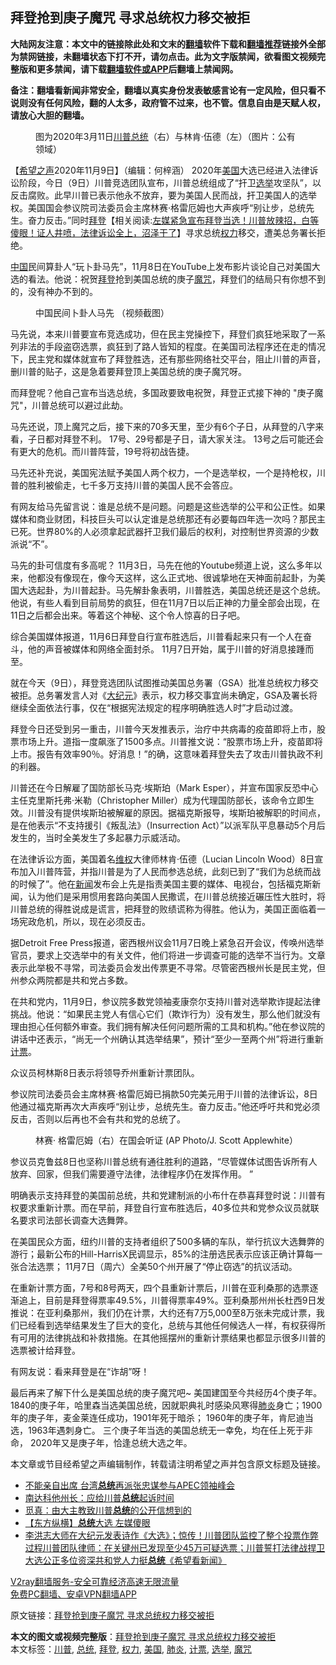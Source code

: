  <h2>拜登抢到庚子魔咒 寻求总统权力移交被拒</h2> <p class="notice"><b>大陆网友注意：本文中的链接除此处和文末的<a href="https://github.com/bannedbook/fanqiang" >翻墙</a>软件下载和<a href="https://github.com/killgcd/justmysocks/blob/master/README.md">翻墙推荐</a>链接外全部为禁网链接，未翻墙状态下打不开，请勿点击。此为文字版禁闻，欲看图文视频完整版和更多禁闻，请下载<a href="https://github.com/bannedbook/fanqiang">翻墙软件或APP</a>后翻墙上禁闻网。</p><p>备注：翻墙看新闻非常安全，翻墙以真实身份发表敏感言论有一定风险，但只看不说则没有任何风险，翻的人太多，政府管不过来，也不管。信息自由是天赋人权，请放心大胆的翻墙。</b></p>  <div class="entry"> <figure><figcaption>图为2020年3月11日<a href="https://www.bannedbook.org/bnews/tag/%e5%b7%9d%e6%99%ae/" class="st_tag internal_tag" rel="tag" title="标签 川普 下的日志">川普</a><a href="https://www.bannedbook.org/bnews/tag/%e6%80%bb%e7%bb%9f/" class="st_tag internal_tag" rel="tag" title="标签 总统 下的日志">总统</a>（右）与林肯‧伍德（左）（图片：公有领域）</figcaption></figure> <p>【<span class='wp_keywordlink_affiliate'><a href="https://www.soundofhope.org" title="希望之声" target="_blank">希望之声</a></span>2020年11月9日】（编辑：何梓涵） 2020年<a href="https://www.bannedbook.org/bnews/tag/%e7%be%8e%e5%9b%bd/" class="st_tag internal_tag" rel="tag" title="标签 美国 下的日志">美国</a>大选已经进入法律诉讼阶段，今日（9日）川普竞选团队宣布，川普总统组成了“扞卫<a href="https://www.bannedbook.org/bnews/tag/%e9%80%89%e4%b8%be/" class="st_tag internal_tag" rel="tag" title="标签 选举 下的日志">选举</a>攻坚队”，以反击腐败。此早川普已表示他永不放弃，要为美国人民而战，扞卫美国人的选举权。美国国会参议院司法委员会主席林赛‧格雷厄姆也大声疾呼“别让步，总统先生。奋力反击。”同时<span class='wp_keywordlink'><a href="https://www.bannedbook.org/bnews/comments/20201018/1415809.html" title="“硬盘门”再爆：拿中共华信10％股的“大人物”正是拜登" target="_blank">拜登</a></span>【相关阅读:<a href='https://www.bannedbook.org/bnews/bannedvideo/20201108/1427782.html' target='_blank'>左媒紧急宣布拜登当选！川普放辣招，白等傻眼！证人井喷，法律诉讼全上，沼泽干了</a>】寻求总统<a href="https://www.bannedbook.org/bnews/tag/%E6%9D%83%E5%8A%9B/" class="st_tag internal_tag" rel="tag" title="标签 权力 下的日志">权力</a>移交，遭美总务署长拒绝。</p> <p><span class='wp_keywordlink_affiliate'><a href="https://www.bannedbook.org/" title="中国" target="_blank">中国</a></span>民间算卦人“玩卜卦马先”，11月8日在YouTube上发布影片谈论自己对美国大选的看法。他说：祝贺<a href="https://www.bannedbook.org/bnews/tag/%e6%8b%9c%e7%99%bb/" class="st_tag internal_tag" rel="tag" title="标签 拜登 下的日志">拜登</a>抢到美国总统的庚子<a href="https://www.bannedbook.org/bnews/tag/%E9%AD%94%E5%92%92/" class="st_tag internal_tag" rel="tag" title="标签 魔咒 下的日志">魔咒</a>，拜登们的结局只有你想不到的，没有神办不到的。</p> <figure><figcaption>中国民间卜卦人马先  （视频截图）</figcaption></figure> <p>马先说，本来川普要宣布竞选成功，但在民主党操控下，拜登们疯狂地采取了一系列非法的手段盗窃选票，疯狂到了路人皆知的程度。在美国司法程序还在走的情况下，民主党和媒体就宣布了拜登胜选，还有那些网络社交平台，阻止川普的声音，删川普的贴子，这是急着要拜登顶上美国总统的庚子魔咒呀。</p> <p>而拜登呢？他自己宣布当选总统，多国政要致电祝贺，拜登正式接下神的 &quot;庚子魔咒&quot;，川普总统可以避过此劫。</p> <p>马先还说，顶上魔咒之后，接下来的70多天里，至少有6个子日，从拜登的八字来看，子日都对拜登不利。 17号、29号都是子日，请大家关注。 13号之后可能还会有更大的危机。而川普阵营，19号将初战告捷。</p> <p>马先还补充说，美国宪法赋予美国人两个权力，一个是选举权，一个是持枪权，川普的胜利被偷走，七千多万支持川普的美国人民不会答应。</p>  <p>有网友给马先留言说：谁是总统不是问题。问题是这些选举的公平和公正性。如果媒体和商业财团，科技巨头可以认定谁是总统那还有必要每四年选一次吗？那民主已死。世界80%的人必须拿起武器扞卫我们最后的权利，对控制世界资源的少数派说“不”。</p> <p>马先的卦可信度有多高呢？ 11月3日，马先在他的Youtube频道上说，这么多年以来，他都没有像现在，像今天这样，这么正式地、很诚挚地在天神面前起卦，为美国大选起卦，为川普起卦。马先解卦象表明，川普胜选，美国总统还是这个总统。他说，有些人看到目前局势的疯狂，但在11月7日以后正神的力量全部会出现，在11日之后都会出来。等着这个神秘、这个令人惊喜的日子吧。</p> <p>综合美国媒体报道，11月6日拜登自行宣布胜选后，川普看起来只有一个人在奋斗，他的声音被媒体和网络全面封杀。 11月7日开始，属于川普的好消息接踵而至。</p> <p>就在今天（9日），拜登竞选团队试图推动美国总务署（GSA）批准总统权力移交被拒。总务署发言人对《<span class='wp_keywordlink_affiliate'><a href="http://www.epochtimes.com/" title="大纪元" target="_blank">大纪元</a></span>》表示，权力移交事宜尚未确定，GSA及署长将继续全面依法行事，仅在“根据宪法规定的程序明确胜选人时”才启动过渡。</p> <p>拜登今日还受到另一重击，川普今天发推表示，治疗中共病毒的疫苗即将上市，股票市场上升。道指一度飙涨了1500多点。川普推文说：“股票市场上升，疫苗即将上市。报告有效率90％。好消息！”的确，这意味着拜登失去了攻击川普执政不利的利器。</p> <p></p>  <p>川普还在今日解雇了国防部长马克‧埃斯珀（Mark Esper），并宣布国家反恐中心主任克里斯托弗‧米勒（Christopher Miller）成为代理国防部长，该命令立即生效。川普没有提供埃斯珀被解雇的原因。据福克斯报导，埃斯珀被解职的时间点，是在他表示“不支持援引《叛乱法》（Insurrection Act）”以派军队平息暴动5个月后发生的，当时全美发生了多起暴力示威活动。</p> <p>在法律诉讼方面，美国着名<span class='wp_keywordlink_affiliate'><a href="https://www.bannedbook.org/bnews/weiquan/" title="维权" target="_blank">维权</a></span>大律师林肯‧伍德（Lucian Lincoln Wood）8日宣布加入川普阵营，并指川普是为了人民而参选总统，此刻已到了“我们为总统而战的时候了”。他在<span class='wp_keywordlink_affiliate'><a href="https://www.bannedbook.org/" title="新闻">新闻</a></span>发布会上先是指责美国主要的媒体、电视台，包括福克斯新闻，认为他们是采用惯用套路向美国人民撒谎，在川普总统接近碾压性大胜时，将川普总统的得胜说成是谎言，把拜登的败绩谎称为得胜。他认为，美国正面临着一场宪政危机，所以，现在必须反击。</p> <p>据Detroit Free Press报道，密西根州议会11月7日晚上紧急召开会议，传唤州选举官员，要求上交选举中的有关文件，他们将进一步调查可能的选举不当行为。文章表示此举极不寻常，司法委员会发出传票更不寻常。尽管密西根州长是民主党，但州参众两院都是共和党占多数。</p> <p>在共和党内，11月9日，参议院多数党领袖麦康奈尔支持川普对选举欺诈提起法律挑战。他说：“如果民主党人有信心它们（欺诈行为）没有发生，那么他们就没有理由担心任何额外审查。我们拥有解决任何问题所需的工具和机构。”他在参议院的讲话中还表示，“尚无一个州确认其选举结果”，预计“至少一至两个州”将进行重新<a href="https://www.bannedbook.org/bnews/tag/%E8%AE%A1%E7%A5%A8/" class="st_tag internal_tag" rel="tag" title="标签 计票 下的日志">计票</a>。</p> <p>众议员柯林斯8日表示将领导乔州重新计票团队。</p> <p>参议院司法委员会主席林赛‧格雷厄姆已捐款50完美元用于川普的法律诉讼，8日他通过福克斯再次大声疾呼“别让步，总统先生。奋力反击。”他还呼吁共和党必须反击，否则以后再也不会有共和党的总统了。</p>  <figure><figcaption>林赛· 格雷厄姆（右）在国会听证 (AP Photo/J. Scott Applewhite）</figcaption></figure> <p>参议员克鲁兹8日也坚称川普总统有通往胜利的道路，“尽管媒体试图告诉所有人放弃、回家，但我们需要遵守法律，法律程序仍在发挥作用。 ”</p> <p>明确表示支持拜登的美国前总统，共和党建制派的小布什在恭喜拜登时说：川普有权要求重新计票。而在早前，拜登自行宣布胜选后，40多位共和党参众议员就联名要求司法部长调查大选舞弊。</p> <p>在美国民众方面，纽约川普的支持者组织了500多辆的车队，举行抗议大选舞弊的游行；最新公布的Hill-HarrisX民调显示，85%的注册选民表示应该正确计算每一张合法选票； 11月7日（周六）全美50个州开展了“停止窃选”的抗议活动。</p> <p></p> <p>在重新计票方面，7号和8号两天，四个县重新计票后，川普在亚利桑那的选票逐渐追上，目前是拜登得票率49.5%，川普得票率49%。亚利桑那州州长杜西9日发推说：在亚利桑那州，我们仍在计票，大约还有7万5,000至8万张未完成计票，我们已经看到选举结果发生了巨大的变化，总统与其他任何候选人一样，有权获得所有可用的法律挑战和补救措施。在其他摇摆州的重新计票结果也都显示很多川普的选票被计给拜登。</p> <p>有网友说：看来拜登是在“诈胡”呀！</p>  <p>最后再来了解下什么是美国总统的庚子魔咒吧~ 美国建国至今共经历4个庚子年。 1840的庚子年，哈里森当选美国总统，因就职典礼时感染风寒得<a href="https://www.bannedbook.org/bnews/tag/%e8%82%ba%e7%82%8e/" class="st_tag internal_tag" rel="tag" title="标签 肺炎 下的日志">肺炎</a>身亡；1900年的庚子年，麦金莱连任成功，1901年死于暗杀； 1960年的庚子年，肯尼迪当选，1963年遇刺身亡。 三个庚子年当选的美国总统无一幸免，均在任上死于非命， 2020年又是庚子年，恰逢总统大选之年。</p> <p>本文章或节目经希望之声编辑制作，转载请注明希望之声并包含原文标题及链接。</p> <ul class='op-related-articles' title='相关阅读'> <li><a href='https://www.bannedbook.org/bnews/headline/20201110/1428795.html' target='_blank'>不能亲自出席 台湾<b>总统</b>再派张忠谋参与APEC领袖峰会</a></li> <li><a href='https://www.bannedbook.org/bnews/cnnews/20201110/1428780.html' target='_blank'>南达科他州长：应给川普<b>总统</b>起诉时间</a></li> <li><a href='https://www.bannedbook.org/bnews/comments/20201110/1428763.html' target='_blank'>觅真：由大主教致川普<b>总统</b>的公开信想到的</a></li> <li><a href='https://www.bannedbook.org/bnews/comments/20201110/1428729.html' target='_blank'>【东方纵横】<b>总统</b>大选 左媒傻眼</a></li> <li><a href='https://www.bannedbook.org/bnews/bannedvideo/20201110/1428675.html' target='_blank'>李洪志大师在大纪元发表诗作《大选》；惊传！川普团队监控了整个投票作弊过程川普团队律师：在关键州已发现至少45万可疑选票；川普誓打法律战捍卫大选公正多位资深共和党人力挺<b>总统</b>《希望看新闻》</a></li> </ul> <p class="texttj"> <a href="https://www.bannedbook.org/forum23/topic22702.html" target="_blank">V2ray翻墙服务-安全可靠经济高速无限流量</a><br/> <a href="https://github.com/bannedbook/fanqiang/wiki/%E7%A6%81%E9%97%BB%E7%BD%91%E5%AE%89%E5%8D%93%E7%BF%BB%E5%A2%99%E6%96%B0%E9%97%BBAPP" target="_blank">免费PC翻墙、安卓VPN翻墙APP</a></p><p>原文链接：<a class="src_link"  href="https://www.soundofhope.org/post/441040" target="_blank">拜登抢到庚子魔咒 寻求总统权力移交被拒</a></p><a name='sharetosocial'></a>       <div><b>本文的图文或视频完整版</b>：<a href='https://www.bannedbook.org/bnews/comments/20201110/1428798.html'>拜登抢到庚子魔咒 寻求总统权力移交被拒</a></div>  </div><!--END ENTRY--> <div class="postfooter"> <div>本文标签：<a href="https://www.bannedbook.org/bnews/tag/%e5%b7%9d%e6%99%ae/" rel="tag">川普</a>, <a href="https://www.bannedbook.org/bnews/tag/%e6%80%bb%e7%bb%9f/" rel="tag">总统</a>, <a href="https://www.bannedbook.org/bnews/tag/%e6%8b%9c%e7%99%bb/" rel="tag">拜登</a>, <a href="https://www.bannedbook.org/bnews/tag/%E6%9D%83%E5%8A%9B/" rel="tag">权力</a>, <a href="https://www.bannedbook.org/bnews/tag/%e7%be%8e%e5%9b%bd/" rel="tag">美国</a>, <a href="https://www.bannedbook.org/bnews/tag/%e8%82%ba%e7%82%8e/" rel="tag">肺炎</a>, <a href="https://www.bannedbook.org/bnews/tag/%E8%AE%A1%E7%A5%A8/" rel="tag">计票</a>, <a href="https://www.bannedbook.org/bnews/tag/%e9%80%89%e4%b8%be/" rel="tag">选举</a>, <a href="https://www.bannedbook.org/bnews/tag/%E9%AD%94%E5%92%92/" rel="tag">魔咒</a></div>  </div><!--END POSTFOOTER--> 